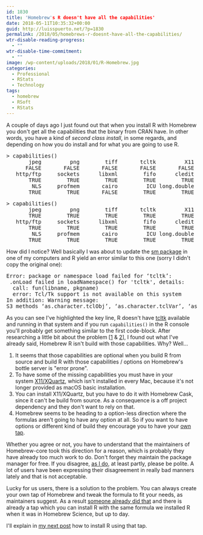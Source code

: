 ```yaml
---
id: 1830
title: 'Homebrew's R doesn't have all the capabilities'
date: 2018-05-11T10:35:32+00:00
guid: http://luisspuerto.net/?p=1830
permalink: /2018/05/homebrews-r-doesnt-have-all-the-capabilities/
wtr-disable-reading-progress:
  - ""
wtr-disable-time-commitment:
  - ""
image: /wp-content/uploads/2018/01/R-Homebrew.jpg
categories:
  - Professional
  - RStats
  - Technology
tags:
  - homebrew
  - RSoft
  - RStats
---
```

A couple of days ago I just found out that when you install R with Homebrew you don't get all the capabilities that the binary from CRAN have. In other words, you have a kind of _second class install_, in some regards, and depending on how you do install and for what you are going to use R.

<pre class="lang:r decode:true" title="Capabilities on R Homebrew:">&gt; capabilities()
       jpeg         png        tiff       tcltk         X11        aqua
      FALSE       FALSE       FALSE       FALSE       FALSE        TRUE
   http/ftp     sockets      libxml        fifo      cledit       iconv
       TRUE        TRUE        TRUE        TRUE        TRUE        TRUE
        NLS     profmem       cairo         ICU long.double     libcurl
       TRUE        TRUE       FALSE        TRUE        TRUE        TRUE</pre>

<pre class="lang:r decode:true" title="Capabilities on R CRAN">&gt; capabilities()
       jpeg         png        tiff       tcltk         X11        aqua
       TRUE        TRUE        TRUE        TRUE        TRUE        TRUE
   http/ftp     sockets      libxml        fifo      cledit       iconv
       TRUE        TRUE        TRUE        TRUE        TRUE        TRUE
        NLS     profmem       cairo         ICU long.double     libcurl
       TRUE        TRUE        TRUE        TRUE        TRUE        TRUE</pre>

How did I notice? Well basically I was about to update the [sm package](https://cran.r-project.org/web/packages/sm/) in one of my computers and R yield an error similar to this one (sorry I didn't copy the original one):

<pre class="wrap:true lang:r mark:4 decode:true" title="tcltk error">Error: package or namespace load failed for ‘tcltk’:
 .onLoad failed in loadNamespace() for 'tcltk', details:
  call: fun(libname, pkgname)
  error: Tcl/Tk support is not available on this system
In addition: Warning message:
S3 methods ‘as.character.tclObj’, ‘as.character.tclVar’, ‘as.double.tclObj’, ‘as.integer.tclObj’, ‘as.logical.tclObj’, ‘as.raw.tclObj’, ‘print.tclObj’, ‘[[.tclArray’, ‘[[&lt;-.tclArray’, ‘$.tclArray’, ‘$&lt;-.tclArray’, ‘names.tclArray’, ‘names&lt;-.tclArray’, ‘length.tclArray’, ‘length&lt;-.tclArray’, ‘tclObj.tclVar’, ‘tclObj&lt;-.tclVar’, ‘tclvalue.default’, ‘tclvalue.tclObj’, ‘tclvalue.tclVar’, ‘tclvalue&lt;-.default’, ‘tclvalue&lt;-.tclVar’, ‘close.tkProgressBar’ were declared in NAMESPACE but not found</pre>

As you can see I've highlighted the key line, R doesn't have [tcltk](https://en.wikipedia.org/wiki/Tcl) available and running in that system and if you run `capabilities()` in the R console you'll probably get something similar to the first code-block. After researching a little bit about the problem [[1](https://discourse.brew.sh/t/r-installs-on-high-sierra-without-tcl-tk-support/1190) & [2](https://discourse.brew.sh/t/r-bottle-options-graphics-capabilities/1785/10)], I found out what I've already said, Homebrew R isn't build with those capabilities. Why? Well…

  1. It seems that those capabilities are optional when you build R from source and build R with those capabilities / options on Homebrew's bottle server is "error prone".
  2. To have some of the missing capabilities you must have in your system [X11/XQuartz](https://www.xquartz.org), which isn't installed in every Mac, because it's not longer provided as macOS basic installation.
  3. You can install X11/XQuartz, but you have to do it with Homebrew Cask, since it can't be build from source. As a consequence is a off project dependency and they don't want to rely on that.
  4. Homebrew seems to be heading to a option-less direction where the formulas aren't going to have any option at all. So if you want to have options or different kind of build they encourage you to have your [own tap](https://docs.brew.sh/How-to-Create-and-Maintain-a-Tap.html).

Whether you agree or not, you have to understand that the maintainers of Homebrew-core took this direction for a reason, which is probably they have already too much work to do. Don't forget they maintain the package manager for free. If you disagree, [as I do](https://discourse.brew.sh/t/r-bottle-options-graphics-capabilities/1785/9?u=luisspuerto), at least partly, please be polite. A lot of users have been expressing their disagreement in really bad manners lately and that is not acceptable.

Lucky for us users, there is a solution to the problem. You can always create your own tap of Homebrew and tweak the formula to fit your needs, as maintainers suggest. As a result [someone already did that](https://discourse.brew.sh/t/r-installs-on-high-sierra-without-tcl-tk-support/1190/16?u=luisspuerto) and there is already a tap which you can install R with the same formula we installed R when it was in Homebrew Science, but up to day.

I'll explain in [my next post](https://wp.me/p8vFcV-tC) how to install R using that tap.

&nbsp;
